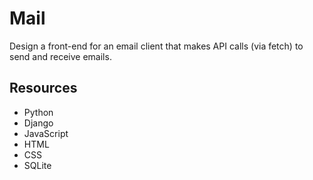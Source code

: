 # Mail

Design a front-end for an email client that makes API calls (via fetch) to send and receive emails.

## Resources

- Python
- Django
- JavaScript
- HTML
- CSS
- SQLite